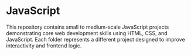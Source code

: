 # JavaScript
This repository contains small to medium-scale JavaScript projects demonstrating core web development skills using HTML, CSS, and JavaScript. Each folder represents a different project designed to improve interactivity and frontend logic.
